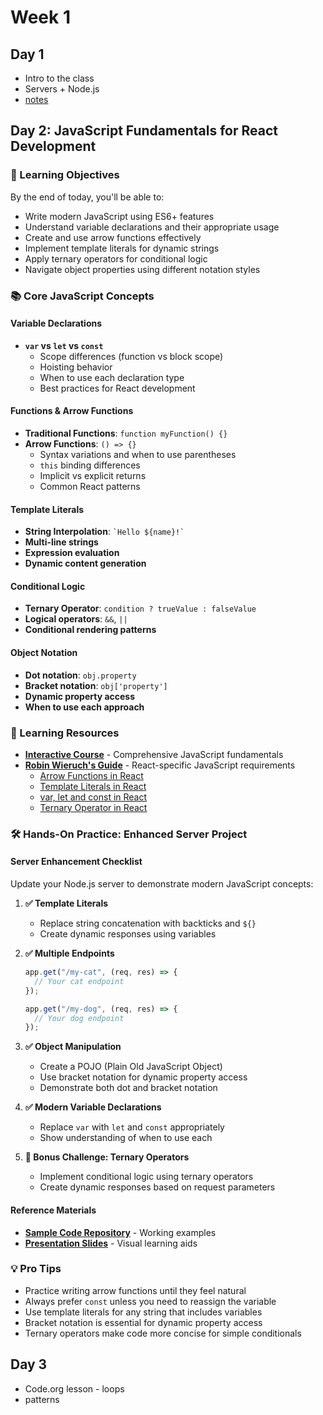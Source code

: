 
# Week 1

## Day 1

* Intro to the class
* Servers + Node.js
* [notes](./notes/week1-notes.md#day-1)

## Day 2: JavaScript Fundamentals for React Development

### 🎯 Learning Objectives
By the end of today, you'll be able to:
- Write modern JavaScript using ES6+ features
- Understand variable declarations and their appropriate usage
- Create and use arrow functions effectively
- Implement template literals for dynamic strings
- Apply ternary operators for conditional logic
- Navigate object properties using different notation styles

### 📚 Core JavaScript Concepts

#### Variable Declarations
- **`var` vs `let` vs `const`**
  - Scope differences (function vs block scope)
  - Hoisting behavior
  - When to use each declaration type
  - Best practices for React development

#### Functions & Arrow Functions
- **Traditional Functions**: `function myFunction() {}`
- **Arrow Functions**: `() => {}`
  - Syntax variations and when to use parentheses
  - `this` binding differences
  - Implicit vs explicit returns
  - Common React patterns

#### Template Literals
- **String Interpolation**: `` `Hello ${name}!` ``
- **Multi-line strings**
- **Expression evaluation**
- **Dynamic content generation**

#### Conditional Logic
- **Ternary Operator**: `condition ? trueValue : falseValue`
- **Logical operators**: `&&`, `||`
- **Conditional rendering patterns**

#### Object Notation
- **Dot notation**: `obj.property`
- **Bracket notation**: `obj['property']`
- **Dynamic property access**
- **When to use each approach**

### 📖 Learning Resources
- **[Interactive Course](https://www.educative.io/courses/javascript-fundamentals-before-learning-react)** - Comprehensive JavaScript fundamentals
- **[Robin Wieruch's Guide](https://www.robinwieruch.de/javascript-fundamentals-react-requirements/)** - React-specific JavaScript requirements
  - [Arrow Functions in React](https://www.robinwieruch.de/javascript-fundamentals-react-requirements/#arrow-functions-in-react)
  - [Template Literals in React](https://www.robinwieruch.de/javascript-fundamentals-react-requirements/#template-literals-in-react)
  - [var, let and const in React](https://www.robinwieruch.de/javascript-fundamentals-react-requirements/#var-let-and-const-in-react)
  - [Ternary Operator in React](https://www.robinwieruch.de/javascript-fundamentals-react-requirements/#ternary-operator-in-react)

### 🛠️ Hands-On Practice: Enhanced Server Project

#### Server Enhancement Checklist
Update your Node.js server to demonstrate modern JavaScript concepts:

1. **✅ Template Literals**
   - Replace string concatenation with backticks and `${}`
   - Create dynamic responses using variables

2. **✅ Multiple Endpoints**
   ```javascript
   app.get("/my-cat", (req, res) => {
     // Your cat endpoint
   });
   
   app.get("/my-dog", (req, res) => {
     // Your dog endpoint
   });
   ```

3. **✅ Object Manipulation**
   - Create a POJO (Plain Old JavaScript Object)
   - Use bracket notation for dynamic property access
   - Demonstrate both dot and bracket notation

4. **✅ Modern Variable Declarations**
   - Replace `var` with `let` and `const` appropriately
   - Show understanding of when to use each

5. **🎯 Bonus Challenge: Ternary Operators**
   - Implement conditional logic using ternary operators
   - Create dynamic responses based on request parameters

#### Reference Materials
- **[Sample Code Repository](https://github.com/rmccrear/node-server-demo)** - Working examples
- **[Presentation Slides](https://docs.google.com/presentation/d/19uCcQR8DVvdMSm5BKJEjxW62xr4-bbDhsnj9mbrb854/edit?usp=sharing)** - Visual learning aids

### 💡 Pro Tips
- Practice writing arrow functions until they feel natural
- Always prefer `const` unless you need to reassign the variable
- Use template literals for any string that includes variables
- Bracket notation is essential for dynamic property access
- Ternary operators make code more concise for simple conditionals

## Day 3

* Code.org lesson - loops
* patterns
